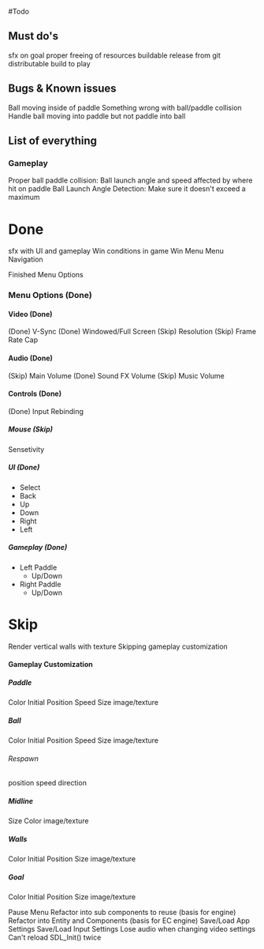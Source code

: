 #Todo

## Must do's
sfx on goal
proper freeing of resources
buildable release from git
distributable build to play

## Bugs & Known issues
Ball moving inside of paddle
    Something wrong with ball/paddle collision
        Handle ball moving into paddle but not paddle into ball

## List of everything
### Gameplay 
Proper ball paddle collision: Ball launch angle and speed affected by where hit on paddle
Ball Launch Angle Detection: Make sure it doesn't exceed a maximum

# Done
sfx with UI and gameplay
Win conditions in game
Win Menu
Menu Navigation

Finished Menu Options

### Menu Options (Done)
#### Video (Done)
(Done) V-Sync
(Done) Windowed/Full Screen
(Skip) Resolution
(Skip) Frame Rate Cap

#### Audio (Done)
(Skip) Main Volume
(Done) Sound FX Volume
(Skip) Music Volume

#### Controls (Done)
(Done) Input Rebinding

##### Mouse (Skip)
Sensetivity

##### UI (Done)
- Select
- Back
- Up
- Down
- Right
- Left

##### Gameplay (Done)
- Left Paddle
  - Up/Down
- Right Paddle
  - Up/Down

# Skip
Render vertical walls with texture
Skipping gameplay customization

#### Gameplay Customization
##### Paddle
Color
Initial Position
Speed
Size
image/texture

##### Ball
Color
Initial Position
Speed
Size
image/texture

###### Respawn
position
speed
direction

##### Midline
Size
Color
image/texture

##### Walls
Color
Initial Position
Size
image/texture

##### Goal 
Color
Initial Position
Size
image/texture

Pause Menu
Refactor into sub components to reuse (basis for engine)
Refactor into Entity and Components (basis for EC engine)
Save/Load App Settings
Save/Load Input Settings
Lose audio when changing video settings
    Can't reload SDL_Init() twice

